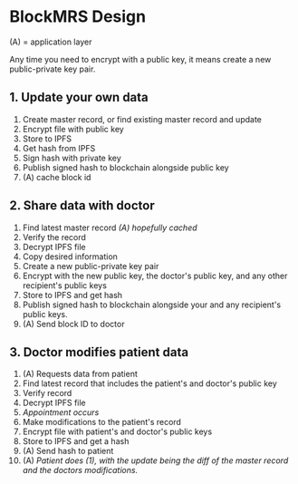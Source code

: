 # BlockMRS Design

(A) = application layer

Any time you need to encrypt with a public key, it means create a new
public-private key pair.

## 1. Update your own data
1. Create master record, or find existing master record and update
2. Encrypt file with public key
3. Store to IPFS
4. Get hash from IPFS
5. Sign hash with private key
6. Publish signed hash to blockchain alongside public key
7. (A) cache block id

## 2. Share data with doctor
1. Find latest master record *(A) hopefully cached*
2. Verify the record
3. Decrypt IPFS file
4. Copy desired information
5. Create a new public-private key pair
6. Encrypt with the new public key, the doctor's public key, and any other
   recipient's public keys
7. Store to IPFS and get hash
8. Publish signed hash to blockchain alongside your and any recipient's public
   keys.
9. (A) Send block ID to doctor

## 3. Doctor modifies patient data
1. (A) Requests data from patient
2. Find latest record that includes the patient's and doctor's public key
3. Verify record
4. Decrypt IPFS file
5. *Appointment occurs*
6. Make modifications to the patient's record
7. Encrypt file with patient's and doctor's public keys
8. Store to IPFS and get a hash
9. (A) Send hash to patient
10. (A) *Patient does (1), with the update being the diff of the master record
    and the doctors modifications.*
